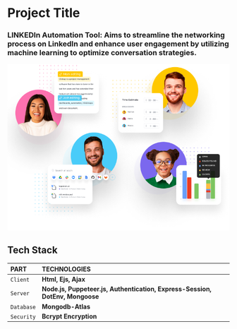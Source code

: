 # Project Title

### LINKEDIn Automation Tool: Aims to streamline the networking process on LinkedIn and enhance user engagement by utilizing machine learning to optimize conversation strategies.

![App Screenshot](./image/GIT1.png)

## Tech Stack

| PART       | TECHNOLOGIES                                                                 |
| :--------- | :--------------------------------------------------------------------------- |
| `Client`   | **Html, Ejs, Ajax**                                                          |
| `Server`   | **Node.js, Puppeteer.js, Authentication, Express-Session, DotEnv, Mongoose** |
| `Database` | **Mongodb-Atlas**                                                            |
| `Security` | **Bcrypt Encryption**                                                        |
